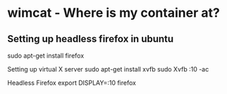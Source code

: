 # wimcat - Where is my container at?
## Setting up headless firefox in ubuntu
sudo apt-get install firefox


Setting up virtual X server
	sudo apt-get install xvfb
	sudo Xvfb :10 -ac

Headless Firefox
	export DISPLAY=:10
	firefox


